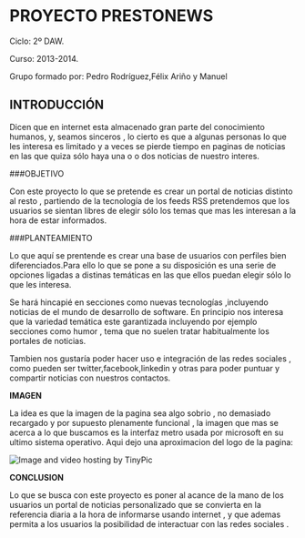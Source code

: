 PROYECTO PRESTONEWS
==========================

Ciclo: 2º DAW.

Curso: 2013-2014.

Grupo formado por: Pedro Rodríguez,Félix Ariño y Manuel 

INTRODUCCIÓN
---------------------
Dicen que en internet esta almacenado gran parte del conocimiento humanos, y, seamos sinceros , lo cierto es que a algunas personas lo que les interesa es limitado y a veces se pierde tiempo en paginas de noticias en las que quiza sólo haya una o o dos noticias de nuestro interes.


###OBJETIVO

Con este proyecto lo que se pretende es crear un portal de noticias distinto al resto , partiendo de la tecnología de los feeds RSS pretendemos  que los usuarios se sientan libres de elegir sólo los temas que mas les interesan a la hora de estar informados.

###PLANTEAMIENTO

Lo que aquí se prentende es crear una base de usuarios con perfiles bien diferenciados.Para ello lo que se pone a su disposición es una serie de opciones ligadas a distinas temáticas en las que ellos puedan elegir sólo lo que les interesa.

Se hará hincapié en secciones como nuevas tecnologías ,incluyendo noticias  de el mundo de desarrollo de software.
En principio nos interesa que la variedad temática este garantizada incluyendo por ejemplo secciones como humor , tema que no suelen tratar habitualmente los portales de noticias.

Tambien nos gustaría poder hacer uso e integración de las redes sociales , como pueden ser twitter,facebook,linkedin y otras para poder puntuar y compartir noticias con nuestros contactos.

**IMAGEN**

La idea es que la imagen de la pagina sea algo sobrio , no demasiado recargado y por supuesto plenamente funcional , la imagen que mas se acerca  a lo que buscamos es la interfaz metro usada por microsoft en su ultimo sistema operativo.
Aqui dejo una aproximacion del logo de la pagina:

<img src="http://i44.tinypic.com/jic311.png" border="0" alt="Image and video hosting by TinyPic">

**CONCLUSION**

Lo que se busca con este proyecto es poner al acance de la mano de los usuarios un portal de noticias personalizado que se  convierta en la referencia diaria a la hora de informarse usando internet , y que ademas permita a los usuarios la posibilidad de interactuar con las redes sociales .

